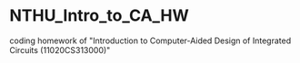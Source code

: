 # NTHU_Intro_to_CA_HW
coding homework of "Introduction to Computer-Aided Design of Integrated Circuits (11020CS313000)"
